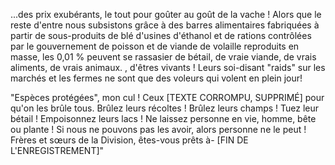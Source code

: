 ...des prix exubérants, le tout pour goûter au goût de la vache ! Alors que le reste d'entre nous subsistons grâce à des barres alimentaires fabriquées à partir de sous-produits de blé d'usines d'éthanol et de rations contrôlées par le gouvernement de poisson et de viande de volaille reproduits en masse, les 0,01 % peuvent se rassasier de bétail, de vraie viande, de vrais aliments, de vrais animaux. , d'êtres vivants ! Leurs soi-disant "raids" sur les marchés et les fermes ne sont que des voleurs qui volent en plein jour!

"Espèces protégées", mon cul ! Ceux [TEXTE CORROMPU, SUPPRIMÉ] pour qu'on les brûle tous. Brûlez leurs récoltes ! Brûlez leurs champs ! Tuez leur bétail ! Empoisonnez leurs lacs ! Ne laissez personne en vie, homme, bête ou plante ! Si nous ne pouvons pas les avoir, alors personne ne le peut ! Frères et sœurs de la Division, êtes-vous prêts à- [FIN DE L'ENREGISTREMENT]"

